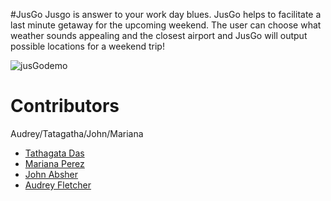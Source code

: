 #JusGo
Jusgo is answer to your work day blues. JusGo helps to facilitate a last minute getaway for the upcoming weekend. The user can choose what weather sounds appealing and the closest airport and JusGo will output possible locations for a weekend trip! 


![jusGodemo](https://imgflip.com/gif/21i50q)

# Contributors 
Audrey/Tatagatha/John/Mariana
- [Tathagata Das](https://github.com/tathagata218)
- [Mariana Perez](https://github.com/marianapt) 
- [John Absher](https://github.com/absher16)
- [Audrey Fletcher](https://github.com/afletch24)
 




